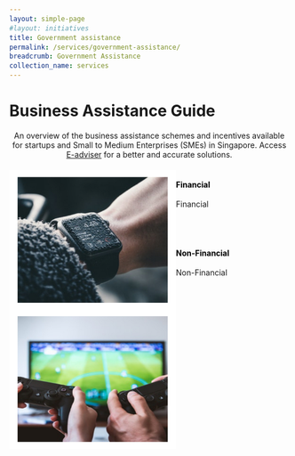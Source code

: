 ```yaml
---
layout: simple-page
#layout: initiatives
title: Government assistance
permalink: /services/government-assistance/
breadcrumb: Government Assistance
collection_name: services
---
```

<h1><div class="has-text-centered has-text-weight-bold">Business Assistance Guide</div></h1>

<center>An overview of the business assistance schemes and incentives available for startups and Small to Medium Enterprises (SMEs) in Singapore. Access <a href="https://www.google.com" target="_blank">E-adviser</a> for a better and accurate solutions.</center>

<div>
<img src="/images/programmes/products-and-services/6.jpg" align="left" style="width:300px;height:250px;">
<h4 style="color:black"><br /><a style="color:black; text-decoration: none" href="https://govtech-gb-staging.netlify.com/services/government-assistance/financial">Financial</a></h4>
<span style="font-size:100%;">Financial<br /></span>
</div>
<br />
<br />

<div>
<img src="/images/programmes/products-and-services/7.jpg" align="left" style="width:300px;height:250px;">
<h4 style="color:black"><br />Non-Financial</h4>
<span style="font-size:100%;">Non-Financial<br /></span>
</div>
